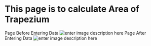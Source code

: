 #  This page is to calculate Area of Trapezium
Page Before Entering Data
![enter image description here](https://imgur.com/YeK4N5Q.jpg)
Page After Entering Data
![enter image description here](https://imgur.com/OWn5hzT.jpg)
